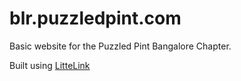# blr.puzzledpint.com

Basic website for the Puzzled Pint Bangalore Chapter.

Built using [LitteLink](https://littlelink.io/)